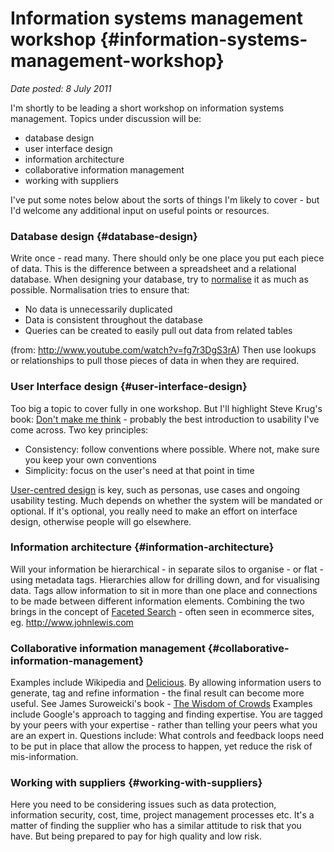 # Information systems management workshop {#information-systems-management-workshop}

_Date posted: 8 July 2011_

I'm shortly to be leading a short workshop on information systems management. Topics under discussion will be:

*   database design
*   user interface design
*   information architecture
*   collaborative information management
*   working with suppliers

I've put some notes below about the sorts of things I'm likely to cover - but I'd welcome any additional input on useful points or resources.

### Database design {#database-design}

Write once - read many. There should only be one place you put each piece of data. This is the difference between a spreadsheet and a relational database. When designing your database, try to [normalise](http://en.wikipedia.org/wiki/Database_normalization) it as much as possible. Normalisation tries to ensure that:

*   No data is unnecessarily duplicated
*   Data is consistent throughout the database
*   Queries can be created to easily pull out data from related tables

(from: http://www.youtube.com/watch?v=fg7r3DgS3rA) Then use lookups or relationships to pull those pieces of data in when they are required.

### User Interface design {#user-interface-design}

Too big a topic to cover fully in one workshop. But I'll highlight Steve Krug's book: [Don't make me think](http://www.sensible.com/dmmt.html) - probably the best introduction to usability I've come across. Two key principles:

*   Consistency: follow conventions where possible. Where not, make sure you keep your own conventions
*   Simplicity: focus on the user's need at that point in time

[User-centred design](http://en.wikipedia.org/wiki/User-centered_design) is key, such as personas, use cases and ongoing usability testing. Much depends on whether the system will be mandated or optional. If it's optional, you really need to make an effort on interface design, otherwise people will go elsewhere.

### Information architecture {#information-architecture}

Will your information be hierarchical - in separate silos to organise - or flat - using metadata tags. Hierarchies allow for drilling down, and for visualising data. Tags allow information to sit in more than one place and connections to be made between different information elements. Combining the two brings in the concept of [Faceted Search](http://en.wikipedia.org/wiki/Faceted_search) - often seen in ecommerce sites, eg. http://www.johnlewis.com

### Collaborative information management {#collaborative-information-management}

Examples include Wikipedia and [Delicious](http://www.delicious.com/). By allowing information users to generate, tag and refine information - the final result can become more useful. See James Suroweicki's book - [The Wisdom of Crowds](http://www.randomhouse.com/features/wisdomofcrowds/) Examples include Google's approach to tagging and finding expertise. You are tagged by your peers with your expertise - rather than telling your peers what you are an expert in. Questions include: What controls and feedback loops need to be put in place that allow the process to happen, yet reduce the risk of mis-information.

### Working with suppliers {#working-with-suppliers}

Here you need to be considering issues such as data protection, information security, cost, time, project management processes etc. It's a matter of finding the supplier who has a similar attitude to risk that you have. But being prepared to pay for high quality and low risk.